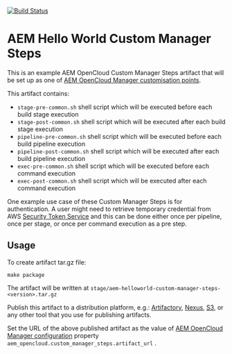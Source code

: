 [![Build Status](https://img.shields.io/travis/shinesolutions/aem-helloworld-custom-manager-steps.svg)](http://travis-ci.org/shinesolutions/aem-helloworld-custom-manager-steps)

# AEM Hello World Custom Manager Steps

This is an example AEM OpenCloud Custom Manager Steps artifact that will be set up as one of [AEM OpenCloud Manager customisation points](https://github.com/shinesolutions/aem-aws-stack-builder/blob/master/docs/customisation-points.md#custom-stack-provisioner).

This artifact contains:
* `stage-pre-common.sh` shell script which will be executed before each build stage execution
* `stage-post-common.sh` shell script which will be executed after each build stage execution
* `pipeline-pre-common.sh` shell script which will be executed before each build pipeline execution
* `pipeline-post-common.sh` shell script which will be executed after each build pipeline execution
* `exec-pre-common.sh` shell script which will be executed before each command execution
* `exec-post-common.sh` shell script which will be executed after each command execution

One example use case of these Custom Manager Steps is for authentication. A user might need to retrieve temporary credential from AWS [Security Token Service](https://docs.aws.amazon.com/STS/latest/APIReference/Welcome.html) and this can be done either once per pipeline, once per stage, or once per command execution as a pre step.

## Usage

To create artifact tar.gz file:

    make package

The artifact will be written at `stage/aem-helloworld-custom-manager-steps-<version>.tar.gz`

Publish this artifact to a distribution platform, e.g.: [Artifactory](https://jfrog.com/artifactory/), [Nexus](https://www.sonatype.com/nexus-repository-sonatype), [S3](https://aws.amazon.com/s3/), or any other tool that you use for publishing artifacts.

Set the URL of the above published artifact as the value of [AEM OpenCloud Manager configuration](https://github.com/shinesolutions/aem-opencloud-manager/blob/master/docs/configuration.md) property `aem_opencloud.custom_manager_steps.artifact_url` .
